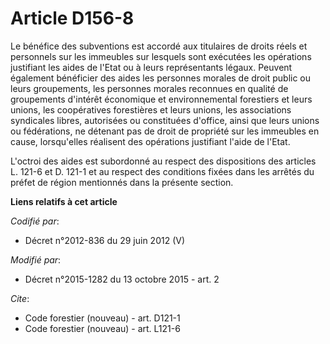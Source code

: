 # Article D156-8

Le bénéfice des subventions est accordé aux titulaires de droits réels et personnels sur les immeubles sur lesquels sont
exécutées les opérations justifiant les aides de l'Etat ou à leurs représentants légaux. Peuvent également bénéficier des
aides les personnes morales de droit public ou leurs groupements, les personnes morales reconnues en qualité de groupements
d'intérêt économique et environnemental forestiers et leurs unions, les coopératives forestières et leurs unions, les
associations syndicales libres, autorisées ou constituées d'office, ainsi que leurs unions ou fédérations, ne détenant pas de
droit de propriété sur les immeubles en cause, lorsqu'elles réalisent des opérations justifiant l'aide de l'Etat.

L'octroi des aides est subordonné au respect des dispositions des articles L. 121-6 et D. 121-1 et au respect des conditions
fixées dans les arrêtés du préfet de région mentionnés dans la présente section.

**Liens relatifs à cet article**

_Codifié par_:

  - Décret n°2012-836 du 29 juin 2012 (V)

_Modifié par_:

  - Décret n°2015-1282 du 13 octobre 2015 - art. 2

_Cite_:

  - Code forestier (nouveau) - art. D121-1
  - Code forestier (nouveau) - art. L121-6
